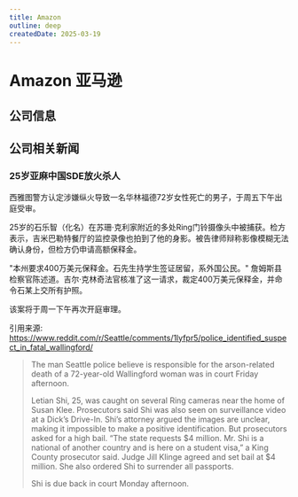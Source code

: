 ```yaml
---
title: Amazon
outline: deep
createdDate: 2025-03-19
---
```


# Amazon 亚马逊

## 公司信息

<DirectHireCompanyTable state="washington" city="seattle" companyJsonFileName="amazon" />

## 公司相关新闻

### 25岁亚麻中国SDE放火杀人

西雅图警方认定涉嫌纵火导致一名华林福德72岁女性死亡的男子，于周五下午出庭受审。

25岁的石乐智（化名）在苏珊·克利家附近的多处Ring门铃摄像头中被捕获。检方表示，吉米巴勒特餐厅的监控录像也拍到了他的身影。被告律师辩称影像模糊无法确认身份，但检方仍申请高额保释金。

"本州要求400万美元保释金。石先生持学生签证居留，系外国公民。" 詹姆斯县检察官陈述道。吉尔·克林奇法官核准了这一请求，裁定400万美元保释金，并命令石某上交所有护照。

该案将于周一下午再次开庭审理。

引用来源: https://www.reddit.com/r/Seattle/comments/1lyfpr5/police_identified_suspect_in_fatal_wallingford/

> The man Seattle police believe is responsible for the arson-related death of a 72-year-old Wallingford woman was in court Friday afternoon.
> 
>Letian Shi, 25, was caught on several Ring cameras near the home of Susan Klee. Prosecutors said Shi was also seen on surveillance video at a Dick’s Drive-In.
>Shi’s attorney argued the images are unclear, making it impossible to make a positive identification. But prosecutors asked for a high bail.
>“The state requests $4 million. Mr. Shi is a national of another country and is here on a student visa,” a King County prosecutor said.
>Judge Jill Klinge agreed and set bail at $4 million. She also ordered Shi to surrender all passports.
> 
>Shi is due back in court Monday afternoon.
